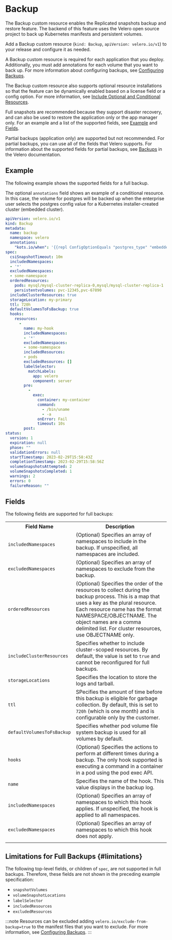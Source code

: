 # Backup

The Backup custom resource enables the Replicated snapshots backup and restore feature. The backend of this feature uses the Velero open source project to back up Kubernetes manifests and persistent volumes.

Add a Backup custom resource (`kind: Backup`, `apiVersion: velero.io/v1`) to your release and configure it as needed. 

A Backup custom resource is required for each application that you deploy. Additionally, you must add annotations for each volume that you want to back up. For more information about configuring backups, see [Configuring Backups](/vendor/snapshots-configuring-backups).

The Backup custom resource also supports optional resource installations so that the feature can be dynamically enabled based on a license field or a config option. For more information, see [Include Optional and Conditional Resources](/vendor/packaging-include-resources).

 Full snapshots are recommended because they support disaster recovery, and can also be used to restore the application only or the app manager only. For an example and a list of the supported fields, see [Example](#example) and [Fields](#fields).

Partial backups (application only) are supported but not recommended. For partial backups, you can use all of the fields that Velero supports. For information about the supported fields for partial backups, see [Backups](https://velero.io/docs/v1.10/api-types/backup/) in the Velero documentation.

## Example

The following example shows the supported fields for a full backup.

The optional `annotations` field shows an example of a conditional resource. In this case, the volume for postgres will be backed up when the enterprise user selects the postgres config value for a Kubernetes installer-created cluster (embedded cluster).

```yaml
apiVersion: velero.io/v1
kind: Backup
metadata:
  name: backup
  namespace: velero
  annotations:
    "kots.io/when": '{{repl ConfigOptionEquals "postgres_type" "embedded_postgres" }}'
spec: 
  csiSnapshotTimeout: 10m
  includedNamespaces:
  - '*'
  excludedNamespaces:
  - some-namespace
  orderedResources:
    pods: mysql/mysql-cluster-replica-0,mysql/mysql-cluster-replica-1
    persistentvolumes: pvc-12345,pvc-67890
  includeClusterResources: true
  storageLocation: my-primary
  ttl: 720h
  defaultVolumesToFsBackup: true
  hooks:
    resources:
      -
        name: my-hook
        includedNamespaces:
        - '*'
        excludedNamespaces:
        - some-namespace
        includedResources:
        - pods
        excludedResources: []
        labelSelector:
          matchLabels:
            app: velero
            component: server
        pre:
          -
            exec:
              container: my-container
              command:
                - /bin/uname
                - -a
              onError: Fail
              timeout: 10s
        post:
status:
  version: 1
  expiration: null
  phase: ""
  validationErrors: null
  startTimestamp: 2023-02-29T15:58:43Z
  completionTimestamp: 2023-02-29T15:58:56Z
  volumeSnapshotsAttempted: 2
  volumeSnapshotsCompleted: 1
  warnings: 2
  errors: 0
  failureReason: ""
```

## Fields

The following fields are supported for full backups: 

<table>
  <tr>
    <th width="30%">Field Name</th>
    <th width="70%">Description</th>
  </tr>
  <tr>
    <td><code>includedNamespaces</code></td>
    <td>(Optional) Specifies an array of namespaces to include in the backup. If unspecified, all namespaces are included.</td>
  </tr>
  <tr>
    <td><code>excludedNamespaces</code></td>
    <td>(Optional) Specifies an array of namespaces to exclude from the backup.</td>
  </tr>
  <tr>
    <td><code>orderedResources</code></td>
    <td>(Optional) Specifies the order of the resources to collect during the backup process. This is a map that uses a key as the plural resource. Each resource name has the format NAMESPACE/OBJECTNAME. The object names are a comma delimited list. For cluster resources, use OBJECTNAME only.</td>
  </tr>
  <tr>
    <td><code>includeClusterResources</code></td>
    <td>Specifies whether to include cluster-scoped resources. By default, the value is set to <code>true</code> and cannot be reconfigured for full backups.</td>
  </tr>
  <tr>
    <td><code>storageLocations</code></td>
    <td>Specifies the location to store the logs and tarball.</td>
  </tr>
  <tr>
    <td><code>ttl</code></td>
    <td> SPecifies the amount of time before this backup is eligible for garbage collection. By default, this is set to <code>720h</code> (which is one month) and is configurable only by the customer.</td>
  </tr>
  <tr>
    <td><code>defaultVolumesToFsBackup</code></td>
    <td>Specifies whether pod volume file system backup is used for all volumes by default.</td>
  </tr>
  <tr>
    <td><code>hooks</code></td>
    <td>(Optional) Specifies the actions to perform at different times during a backup. The only hook supported is executing a command in a container in a pod using the pod exec API.</td>
  </tr>
  <tr>
    <td><code>name</code></td>
    <td>Specifies the name of the hook. This value displays in the backup log.</td>
  </tr>
  <tr>
    <td><code>includedNamespaces</code></td>
    <td>(Optional) Specifies an array of namespaces to which this hook applies. If unspecified, the hook is applied to all namespaces.</td>
  </tr>
  <tr>
    <td><code>excludedNamespaces</code></td>
    <td>(Optional) Specifies an array of namespaces to which this hook does not apply.</td>
  </tr>
  <tr>
    <td><code></code></td>
    <td></td>
  </tr>
</table>

## Limitations for Full Backups {#limitations}

The following top-level fields, or children of `spec`, are not supported in full backups. Therefore, these fields are not shown in the preceding example specification:

- `snapshotVolumes`
- `volumeSnapshotLocations`
- `labelSelector`
- `includedResources`
- `excludedResources`

:::note
Resources can be excluded adding `velero.io/exclude-from-backup=true` to the manifest files that you want to exclude. For more information, see [Configuring Backups](/vendor/snapshots-configuring-backups).
:::